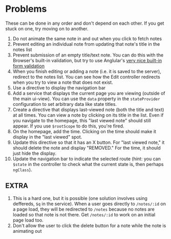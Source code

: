 # Problems

These can be done in any order and don't depend on each other.
If you get stuck on one, try moving on to another.

1. Do not animate the same note in and out when you click
 to fetch notes
2. Prevent editing an individual note from updating that
 note's title in the notes list
3. Prevent submission of an empty title/text note. You can
 do this with the Browser's built-in validation, but
 try to use Anglular's [very nice built-in form validation](https://docs.angularjs.org/guide/forms)
4. When you finish editing or adding a note (i.e. it is
 saved to the server), redirect to the notes list.
 You can see how the Edit controller redirects when you try
 to view a note that does not exist.
5. Use a directive to display the navigation bar
6. Add a service that displays the current page you are
 viewing (outside of the main ui-view). You can use
 the `data` property in the `stateProvider` configuration
 to set arbitrary data like state titles.
7. Create a directive that displays last-viewed note (both
 the title and text) at all times. You can view a note by
 clicking on its title in the list.  Even if you navigate
 to the homepage, this "last viewed note" should still
 appear. If you use `$rootScope` to do this, you're fired.
8. On the homepage, add the time. Clicking on the time
 should make it display in the "last viewed" spot.
9. Update this directive so that it has an X button. For
 "last viewed note," it should delete the note and display
 "REMOVED." For the time, it should just hide the display.
10. Update the navigation bar to indicate the selected route
 (hint: you can `$state` in the controller to check what
 the current state is, then perhaps `ngClass`).

## EXTRA

1. This is a hard one, but it is possible (one solution
 involves using deffereds, `$q` in the service).
 When a user goes directly to `/notes/:id` on a page load,
 they will be redirected to `/notes` because no notes are
 loaded so that note is not there. Get `/notes/:id` to work
 on an initial page load too.
2. Don't allow the user to click the delete button for a
 note while the note is animating out
